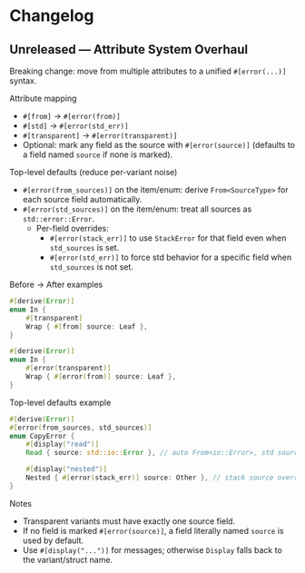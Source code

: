 # Changelog

## Unreleased — Attribute System Overhaul

Breaking change: move from multiple attributes to a unified `#[error(...)]` syntax.

Attribute mapping
- `#[from]` → `#[error(from)]`
- `#[std]` → `#[error(std_err)]`
- `#[transparent]` → `#[error(transparent)]`
- Optional: mark any field as the source with `#[error(source)]` (defaults to a field named `source` if none is marked).

Top-level defaults (reduce per-variant noise)
- `#[error(from_sources)]` on the item/enum: derive `From<SourceType>` for each source field automatically.
- `#[error(std_sources)]` on the item/enum: treat all sources as `std::error::Error`.
  - Per-field overrides:
    - `#[error(stack_err)]` to use `StackError` for that field even when `std_sources` is set.
    - `#[error(std_err)]` to force std behavior for a specific field when `std_sources` is not set.

Before → After examples
```rust
#[derive(Error)]
enum In {
    #[transparent]
    Wrap { #[from] source: Leaf },
}
```
```rust
#[derive(Error)]
enum In {
    #[error(transparent)]
    Wrap { #[error(from)] source: Leaf },
}
```

Top-level defaults example
```rust
#[derive(Error)]
#[error(from_sources, std_sources)]
enum CopyError {
    #[display("read")]
    Read { source: std::io::Error }, // auto From<io::Error>, std source

    #[display("nested")]
    Nested { #[error(stack_err)] source: Other }, // stack source override
}
```

Notes
- Transparent variants must have exactly one source field.
- If no field is marked `#[error(source)]`, a field literally named `source` is used by default.
- Use `#[display("...")]` for messages; otherwise `Display` falls back to the variant/struct name.
